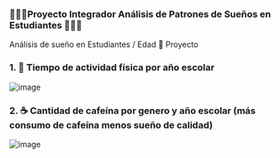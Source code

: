 ### 🛌🌙😴Proyecto Integrador Análisis de Patrones de Sueños en Estudiantes 🛌🌙😴
Análisis de sueño en Estudiantes / Edad
🎨 Proyecto
### 1. 💼 Tiempo de actividad física por año escolar

![image](https://github.com/user-attachments/assets/54f51719-7d4e-4ffa-9a9e-8dc724b12fb3)

### 2. ☕ Cantidad de cafeína por genero y año escolar (más consumo de cafeína menos sueño de calidad)

![image](https://github.com/user-attachments/assets/feba66d2-7d62-4176-8439-79afccbfe599)


